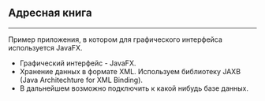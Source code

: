 ## Адресная книга
---
Пример приложения, в котором для графического интерфейса 
используется JavaFX. 

* Графический интерфейс - JavaFX.
* Хранение данных в формате XML. Используем библиотеку JAXB 
  (Java Architechture for XML Binding).   
* В дальнейшем возможно подключить к какой нибудь базе данных.

